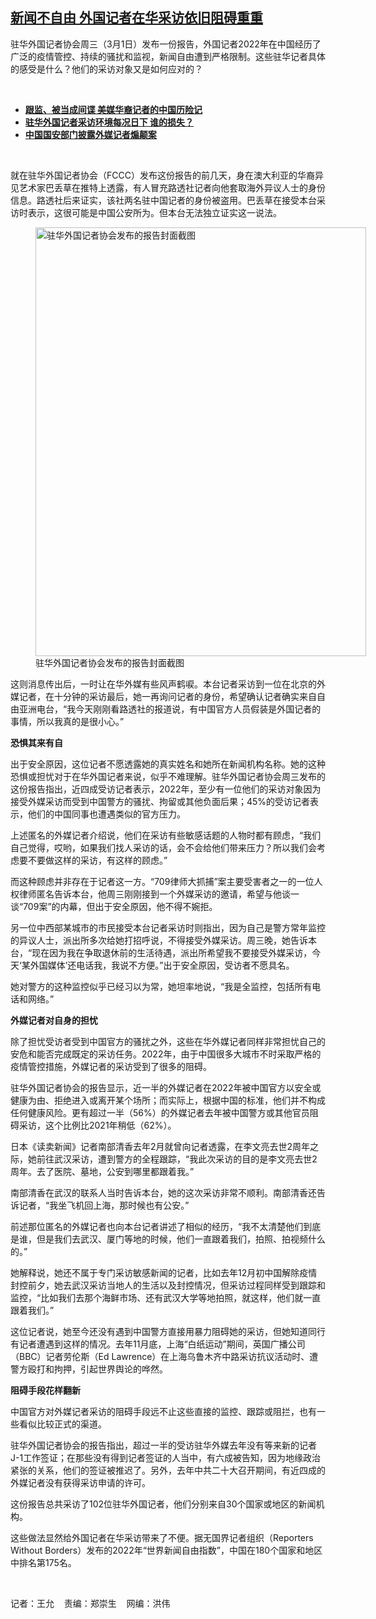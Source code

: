 <!--1677700341000-->
[新闻不自由   外国记者在华采访依旧阻碍重重](https://www.rfa.org/mandarin/yataibaodao/meiti/wy-03012023125751.html)
------

<p><span style="font-weight: 400;">驻华外国记者协会周三（3月1日）发布一份报告，外国记者2022年在中国经历了广泛的疫情管控、持续的骚扰和监视，新闻自由遭到严格限制。这些驻华记者具体的感受是什么？他们的采访对象又是如何应对的？</span></p><p><span class="result-title"> </span></p><ul><li><a href="https://www.rfa.org/mandarin/yataibaodao/meiti/tj-10122022112927.html"><strong>跟监、被当成间谍 美媒华裔记者的中国历险记</strong></a></li><li><a href="https://www.rfa.org/mandarin/yataibaodao/meiti/hc-01312022143652.html"><strong>驻华外国记者采访环境每况日下 谁的损失？</strong></a></li><li><a href="https://www.rfa.org/mandarin/Xinwen/9-04152021161114.html"><strong>中国国安部门披露外媒记者煽颠案</strong></a></li></ul><p><span class="result-title"> </span></p><p><span style="font-weight: 400;">就在驻华外国记者协会（FCCC）发布这份报告的前几天，身在澳大利亚的华裔异见艺术家巴丢草在推特上透露，有人冒充路透社记者向他套取海外异议人士的身份信息。路透社后来证实，该社两名驻中国记者的身份被盗用。巴丢草在接受本台采访时表示，这很可能是中国公安所为。但本台无法独立证实这一说法。</span></p><p><span style="font-weight: 400;"><figure class="image-richtext image-inline captioned" style="width:529px;"><img alt="驻华外国记者协会发布的报告封面截图" height="686" src="https://www.rfa.org/mandarin/yataibaodao/meiti/wy-03012023125751.html/capture.jpg/@@images/878b8600-b4da-4322-b06b-bd486a8e6912.jpeg" title="Capture.JPG" width="529"/><figcaption class="image-caption">驻华外国记者协会发布的报告封面截图</figcaption><small></small></figure></span></p><p><span style="font-weight: 400;">这则消息传出后，一时让在华外媒有些风声鹤唳。本台记者采访到一位在北京的外媒记者，在十分钟的采访最后，她一再询问记者的身份，希望确认记者确实来自自由亚洲电台，“我今天刚刚看路透社的报道说，有中国官方人员假装是外国记者的事情，所以我真的是很小心。”</span></p><p><b>恐惧其来有自</b></p><p><span style="font-weight: 400;">出于安全原因，这位记者不愿透露她的真实姓名和她所在新闻机构名称。她的这种恐惧或担忧对于在华外国记者来说，似乎不难理解。驻华外国记者协会周三发布的这份报告指出，近四成受访记者表示，2022年，至少有一位他们的采访对象因为接受外媒采访而受到中国警方的骚扰、拘留或其他负面后果；45%的受访记者表示，他们的中国同事也遭遇类似的官方压力。</span></p><p><span style="font-weight: 400;">上述匿名的外媒记者介绍说，他们在采访有些敏感话题的人物时都有顾虑，“我们自己觉得，哎哟，如果我们找人采访的话，会不会给他们带来压力？所以我们会考虑要不要做这样的采访，有这样的顾虑。”</span></p><p><span style="font-weight: 400;">而这种顾虑并非存在于记者这一方。“709律师大抓捕”案主要受害者之一的一位人权律师匿名告诉本台，他周三刚刚接到一个外媒采访的邀请，希望与他谈一谈“709案”的内幕，但出于安全原因，他不得不婉拒。</span></p><p><span style="font-weight: 400;">另一位中西部某城市的市民接受本台记者采访时则指出，因为自己是警方常年监控的异议人士，派出所多次给她打招呼说，不得接受外媒采访。周三晚，她告诉本台，“现在因为我在争取退休前的生活待遇，派出所希望我不要接受外媒采访，今天‘某外国媒体’还电话我，我说不方便。”出于安全原因，受访者不愿具名。</span></p><p><span style="font-weight: 400;">她对警方的这种监控似乎已经习以为常，她坦率地说，“我是全监控，包括所有电话和网络。”</span></p><p><b>外媒记者对自身的担忧</b></p><p><span style="font-weight: 400;">除了担忧受访者受到中国官方的骚扰之外，这些在华外媒记者同样非常担忧自己的安危和能否完成既定的采访任务。2022年，由于中国很多大城市不时采取严格的疫情管控措施，外媒记者的采访受到了很多的阻碍。</span></p><p><span style="font-weight: 400;">驻华外国记者协会的报告显示，近一半的外媒记者在2022年被中国官方以安全或健康为由、拒绝进入或离开某个场所；而实际上，根据中国的标准，他们并不构成任何健康风险。更有超过一半（56%）的外媒记者去年被中国警方或其他官员阻碍采访，这个比例比2021年稍低（62%）。</span></p><p><span style="font-weight: 400;">日本《读卖新闻》记者南部清香去年2月就曾向记者透露，在李文亮去世2周年之际，她前往武汉采访，遭到警方的全程跟踪，“我此次采访的目的是李文亮去世2周年。去了医院、墓地，公安到哪里都跟着我。”</span></p><p><span style="font-weight: 400;">南部清香在武汉的联系人当时告诉本台，她的这次采访非常不顺利。南部清香还告诉记者，“我坐飞机回上海，那时候也有公安。”</span></p><p><span style="font-weight: 400;">前述那位匿名的外媒记者也向本台记者讲述了相似的经历，“我不太清楚他们到底是谁，但是我们去武汉、厦门等地的时候，他们一直跟着我们，拍照、拍视频什么的。”</span></p><p><span style="font-weight: 400;">她解释说，她还不属于专门采访敏感新闻的记者，比如去年12月初中国解除疫情封控前夕，她去武汉采访当地人的生活以及封控情况，但采访过程同样受到跟踪和监控，“比如我们去那个海鲜市场、还有武汉大学等地拍照，就这样，他们就一直跟着我们。”</span></p><p><span style="font-weight: 400;">这位记者说，她至今还没有遇到中国警方直接用暴力阻碍她的采访，但她知道同行有记者遭遇到这样的情况。去年11月底，上海“白纸运动”期间，英国广播公司（BBC）记者劳伦斯（Ed Lawrence）在上海乌鲁木齐中路采访抗议活动时、遭警方殴打和拘押，引起世界舆论的哗然。</span></p><p><b>阻碍手段花样翻新</b></p><p><span style="font-weight: 400;">中国官方对外媒记者采访的阻碍手段远不止这些直接的监控、跟踪或阻拦，也有一些看似比较正式的渠道。</span></p><p><span style="font-weight: 400;">驻华外国记者协会的报告指出，超过一半的受访驻华外媒去年没有等来新的记者J-1工作签证；在那些没有得到记者签证的人当中，有六成被告知，因为地缘政治紧张的关系，他们的签证被推迟了。另外，去年中共二十大召开期间，有近四成的外媒记者没有获得采访申请的许可。</span></p><p><span style="font-weight: 400;">这份报告总共采访了102位驻华外国记者，他们分别来自30个国家或地区的新闻机构。</span></p><p><span style="font-weight: 400;">这些做法显然给外国记者在华采访带来了不便。据无国界记者组织（Reporters Without Borders）发布的2022年“世界新闻自由指数”，中国在180个国家和地区中排名第175名。</span></p><p><span class="result-title"> </span></p><p><span style="font-weight: 400;">记者：王允    责编：郑崇生    网编：洪伟</span></p>
